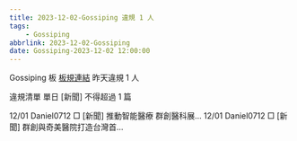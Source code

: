 ```yaml
---
title: 2023-12-02-Gossiping 違規 1 人
tags:
    - Gossiping
abbrlink: 2023-12-02-Gossiping
date: Gossiping-2023-12-02 12:00:00
---
```

Gossiping 板 [板規連結](https://www.ptt.cc/bbs/Gossiping/M.1637425085.A.07D.html)
昨天違規 1 人
<!-- more -->

違規清單
單日 [新聞] 不得超過 1 篇

12/01 Daniel0712 □ [新聞] 推動智能醫療 群創醫科展…
12/01 Daniel0712 □ [新聞] 群創與奇美醫院打造台灣首…